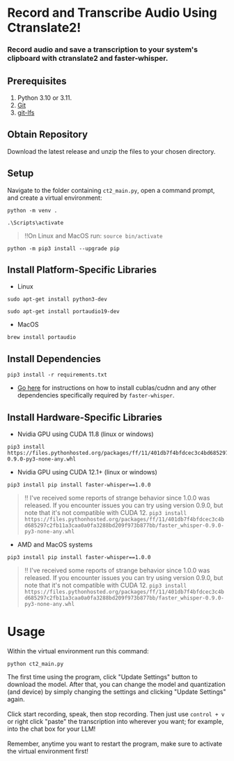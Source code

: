 # Record and Transcribe Audio Using Ctranslate2!
### Record audio and save a transcription to your system's clipboard with ctranslate2 and faster-whisper.

## Prerequisites
1) Python 3.10 or 3.11.
2) [Git](https://git-scm.com/downloads)
3) [git-lfs](https://git-lfs.com/)

## Obtain Repository

Download the latest release and unzip the files to your chosen directory.

## Setup
Navigate to the folder containing ```ct2_main.py```, open a command prompt, and create a virtual environment:
```
python -m venv .
```
```
.\Scripts\activate
```
  > ‼️On Linux and MacOS run: ```source bin/activate```
```
python -m pip3 install --upgrade pip
```
## Install Platform-Specific Libraries
* Linux
```
sudo apt-get install python3-dev
```
```
sudo apt-get install portaudio19-dev
```
* MacOS
```
brew install portaudio
```
## Install Dependencies
```
pip3 install -r requirements.txt
```
* [Go here](https://github.com/SYSTRAN/faster-whisper) for instructions on how to install cublas/cudnn and any other dependencies specifically required by ```faster-whisper```.
## Install Hardware-Specific Libraries
* Nvidia GPU using CUDA 11.8 (linux or windows)
```
pip3 install https://files.pythonhosted.org/packages/ff/11/401db7f4bfdcec3c4bd685297c2fb11a3caa0a0fa3288bd209f973b877bb/faster_whisper-0.9.0-py3-none-any.whl
```
* Nvidia GPU using CUDA 12.1+ (linux or windows)
```
pip3 install pip install faster-whisper==1.0.0
```
> ‼️ I've received some reports of strange behavior since 1.0.0 was released.  If you encounter issues you can try using version 0.9.0, but note that it's not compatible with CUDA 12.
```pip3 install https://files.pythonhosted.org/packages/ff/11/401db7f4bfdcec3c4bd685297c2fb11a3caa0a0fa3288bd209f973b877bb/faster_whisper-0.9.0-py3-none-any.whl```
* AMD and MacOS systems
```
pip3 install pip install faster-whisper==1.0.0
```
> ‼️ I've received some reports of strange behavior since 1.0.0 was released.  If you encounter issues you can try using version 0.9.0, but note that it's not compatible with CUDA 12.
```pip3 install https://files.pythonhosted.org/packages/ff/11/401db7f4bfdcec3c4bd685297c2fb11a3caa0a0fa3288bd209f973b877bb/faster_whisper-0.9.0-py3-none-any.whl```
# Usage
Within the virtual environment run this command:
```
python ct2_main.py
```
The first time using the program, click "Update Settings" button to download the model.  After that, you can change the model and quantization (and device) by simply changing the settings and clicking "Update Settings" again.<br><br>
Click start recording, speak, then stop recording.  Then just use ```control + v``` or right click "paste" the transcription into wherever you want; for example, into the chat box for your LLM!<br><br>
Remember, anytime you want to restart the program, make sure to activate the virtual environment first!
